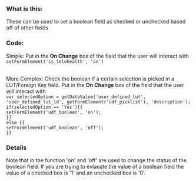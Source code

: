 ### What is this:
These can be used to set a boolean field as checked or unchecked based off of other fields
### Code:
Simple: Put in the **On Change** box of the field that the user will interact with<br>
`setFormElement('is_telehealth', 'on')`<br><br>

More Complex: Check the boolean if a certain selection is picked in a LUT/Foreign Key field. Put in the **On Change** box of the field that the user will interact with<br>
`var selectedOption = getDataValue('user_defined_lut', 'user_defined_lut_id', getFormElement('udf_picklist'), 'description');`<br>
`if(selectedOption == 'Yes'){{`<br>
`setFormElement('udf_boolean', 'on');`<br>
`}}`<br>
`else {{`<br>
`setFormElement('udf_boolean', 'off');`<br>
`}}`


### Details
Note that in the function 'on' and 'off' are used to change the status of the boolean field. If you are trying to evlauate the value of a boolean field the value of a checked box is '1' and an unchecked box is '0'.
